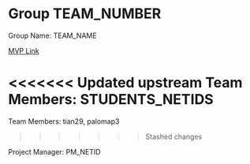 # Group TEAM_NUMBER
Group Name: TEAM_NAME

[MVP Link](https://docs.google.com/document/d/1xFI9DDdO5HZAcu36Y6NL-RTDry5E3WHkfy-ZEWuqbXM/edit?usp=sharing)

<<<<<<< Updated upstream
Team Members: STUDENTS_NETIDS
=======
Team Members: tian29, palomap3
>>>>>>> Stashed changes

Project Manager: PM_NETID
